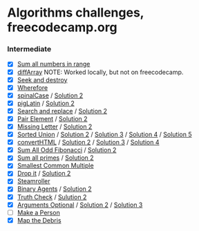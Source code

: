 # Algorithms challenges, freecodecamp.org

### Intermediate

- [x] [Sum all numbers in range](./src/sumAll.js)
- [x] [diffArray](./src/diffArray.js) NOTE: Worked locally, but not on freecodecamp.
- [x] [Seek and destroy](./src/seeknDestroy.js)
- [x] [Wherefore](./src/wherefore.js)
- [x] [spinalCase](./src/spinalCase.js) / [Solution 2](./src/spinalCase-2.js)
- [x] [pigLatin](./src/pigLatin.js) / [Solution 2](./src/pigLatin-2.js)
- [x] [Search and replace](./src/myReplace.js) / [Solution 2](./src/myReplace-2.js)
- [x] [Pair Element](./src/pairElement.js) / [Solution 2](./src/pairElement-2.js)
- [x] [Missing Letter](./src/fearNotLetter.js) / [Solution 2](./src/fearNotLetter-2.js)
- [x] [Sorted Union](./src/uniteUnique.js) / [Solution 2](./src/uniteUnique-2.js) /
      [Solution 3](./src/uniteUnique-3.js) / [Solution 4](./src/uniteUnique-4.js) / [Solution 5](./src/uniteUnique-5.js)
- [x] [convertHTML](./src/convertHTML.js) / [Solution 2](./src/convertHTML-2.js) /
      [Solution 3](./src/convertHTML-3.js) / [Solution 4](./src/convertHTML-4.js)
- [x] [Sum All Odd Fibonacci](./src/sumFibs.js) / [Solution 2](./src/sumFibs-2.js)
- [x] [Sum all primes](./src/sumPrimes.js) / [Solution 2](./src/sumPrimes-2.js)
- [x] [Smallest Common Multiple](./src/smallestCommons.js)
- [x] [Drop it](./src/dropElements.js) / [Solution 2](./src/dropElements-2.js)
- [x] [Steamroller](./src/steamroller.js)
- [x] [Binary Agents](./src/binaryAgent.js) / [Solution 2](./src/binaryAgent-2.js)
- [x] [Truth Check](./src/truthCheck.js) / [Sulution 2](./src/truthCheck-2.js)
- [x] [Arguments Optional](./src/addTogether.js) / [Solution 2](./src/addTogether-2.js) / [Solution 3](./src/addTogether-3.js)
- [ ] [Make a Person](./src/Person.js)
- [x] [Map the Debris](./src/orbitalPeriod.js)
